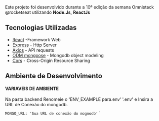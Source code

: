 Este projeto foi desenvolvido durante a 10ª edição da semana Omnistack @rocketseat utilizando **Node.Js**, **ReactJs**

## Tecnologias Utilizadas
- [React](https://github.com/facebook/react) -Framework Web
- [Express](https://expressjs.com/pt-br/) - Http Server
- [Axios](https://github.com/axios/axios) - API requests
- [ODM mongoose](https://mongoosejs.com/) - Mongodb object modeling
- [Cors](https://www.npmjs.com/package/cors) - Cross-Origin Resource Sharing


## Ambiente de Desenvolvimento
#### VARIAVEIS DE AMBIENTE
Na pasta backend Renomeie o 'ENV_EXAMPLE para.env' '.env' e Insira a URL de Conexão do mongodb.
```
MONGO_URL: 'Sua URL de conexão do mognodb'´
```